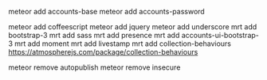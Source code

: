 meteor add accounts-base
meteor add accounts-password

meteor add coffeescript
meteor add jquery
meteor add underscore
mrt add bootstrap-3
mrt add sass
mrt add presence
mrt add accounts-ui-bootstrap-3
mrt add moment
mrt add livestamp
mrt add collection-behaviours      https://atmospherejs.com/package/collection-behaviours


meteor remove autopublish
meteor remove insecure
